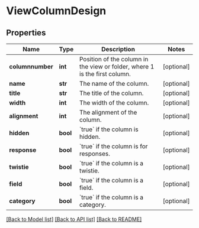 # ViewColumnDesign

## Properties
Name | Type | Description | Notes
------------ | ------------- | ------------- | -------------
**columnnumber** | **int** | Position of the column in the view or folder, where 1 is the first column.  | [optional] 
**name** | **str** | The name of the column.  | [optional] 
**title** | **str** | The title of the column.  | [optional] 
**width** | **int** | The width of the column.  | [optional] 
**alignment** | **int** | The alignment of the column.  | [optional] 
**hidden** | **bool** | &#x60;true&#x60; if the column is hidden.  | [optional] 
**response** | **bool** | &#x60;true&#x60; if the column is for responses.  | [optional] 
**twistie** | **bool** | &#x60;true&#x60; if the column is a twistie.  | [optional] 
**field** | **bool** | &#x60;true&#x60; if the column is a field.  | [optional] 
**category** | **bool** | &#x60;true&#x60; if the column is a category.  | [optional] 

[[Back to Model list]](../README.md#documentation-for-models) [[Back to API list]](../README.md#documentation-for-api-endpoints) [[Back to README]](../README.md)



